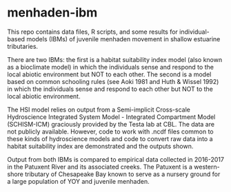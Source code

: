 # menhaden-ibm

This repo contains data files, R scripts, and some results for individual-based models (IBMs) of juvenile menhaden movement in shallow estuarine tributaries. 

There are two IBMs: the first is a habitat suitability index model (also known as a bioclimate model) in which the individuals sense and respond to the local abiotic environment but NOT to each other. The second is a model based on common schooling rules (see Aoki 1981 and Huth & Wissel 1992) in which the individuals sense and respond to each other but NOT to the local abiotic environment.

The HSI model relies on output from a Semi-implicit Cross-scale Hydroscience Integrated System Model - Integrated Compartment Model (SCHISM-ICM) graciously provided by the Testa lab at CBL. The data are not publicly available. However, code to work with .ncdf files common to these kinds of hydroscience models and code to convert raw data into a habitat suitability index are demonstrated and the outputs shown.

Output from both IBMs is compared to empirical data collected in 2016-2017 in the Patuxent River and its associated creeks. The Patuxent is a western-shore tributary of Chesapeake Bay known to serve as a nursery ground for a large population of YOY and juvenile menhaden.
